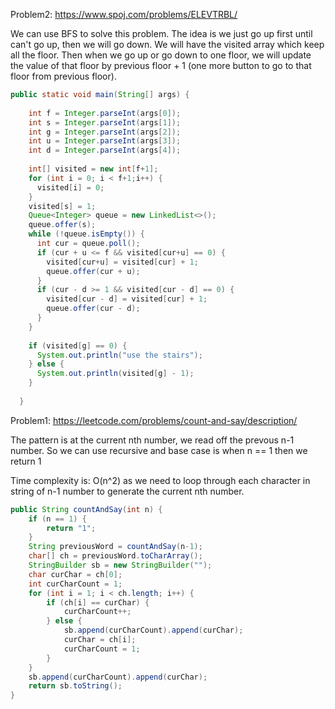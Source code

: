 Problem2: https://www.spoj.com/problems/ELEVTRBL/

We can use BFS to solve this problem. The idea is we just go up first until can't go up, then we will go down. We will have the visited array which keep all the floor. 
Then when we go up or go down to one floor, we will update the value of that floor by previous floor + 1 (one more button to go to that floor from previous floor).

```java
public static void main(String[] args) {
    
    int f = Integer.parseInt(args[0]);
    int s = Integer.parseInt(args[1]);
    int g = Integer.parseInt(args[2]);
    int u = Integer.parseInt(args[3]);
    int d = Integer.parseInt(args[4]);
    
    int[] visited = new int[f+1];
    for (int i = 0; i < f+1;i++) {
      visited[i] = 0;
    }
    visited[s] = 1;
    Queue<Integer> queue = new LinkedList<>();
    queue.offer(s);
    while (!queue.isEmpty()) {
      int cur = queue.poll();
      if (cur + u <= f && visited[cur+u] == 0) {
        visited[cur+u] = visited[cur] + 1;
        queue.offer(cur + u);
      }
      if (cur - d >= 1 && visited[cur - d] == 0) {
        visited[cur - d] = visited[cur] + 1;
        queue.offer(cur - d);
      }
    }
    
    if (visited[g] == 0) {
      System.out.println("use the stairs");
    } else {
      System.out.println(visited[g] - 1);
    }
    
  }
```

Problem1: https://leetcode.com/problems/count-and-say/description/

The pattern is at the current nth number, we read off the prevous n-1 number. So we can use recursive and base case is when n == 1 then we return 1

Time complexity is: O(n^2) as we need to loop through each character in string of n-1 number to generate the current nth number.

```java
public String countAndSay(int n) {
    if (n == 1) {
        return "1";
    }
    String previousWord = countAndSay(n-1);
    char[] ch = previousWord.toCharArray();
    StringBuilder sb = new StringBuilder("");
    char curChar = ch[0];
    int curCharCount = 1;
    for (int i = 1; i < ch.length; i++) {
        if (ch[i] == curChar) {
            curCharCount++;
        } else {
            sb.append(curCharCount).append(curChar);
            curChar = ch[i];
            curCharCount = 1;
        }
    }
    sb.append(curCharCount).append(curChar);
    return sb.toString();
}
```
